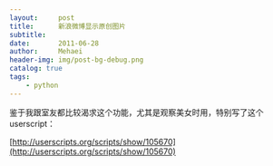 ```yaml
---
layout:     post
title:      新浪微博显示原创图片
subtitle:   
date:       2011-06-28
author:     Mehaei
header-img: img/post-bg-debug.png
catalog: true
tags:
    - python
---
```

鉴于我跟室友都比较渴求这个功能，尤其是观察美女时用，特别写了这个userscript：

[http://userscripts.org/scripts/show/105670](http://userscripts.org/scripts/show/105670)
